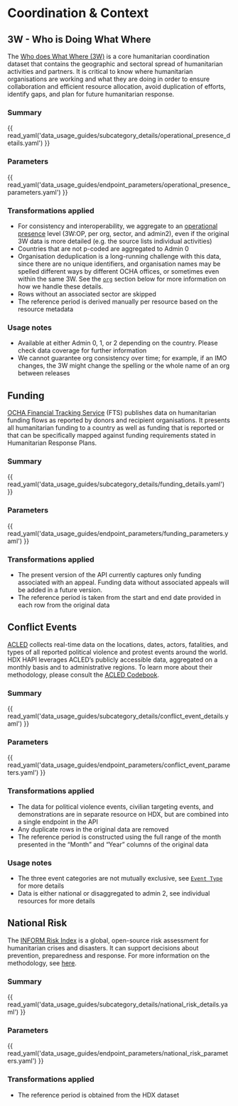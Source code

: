 # Coordination & Context

## 3W - Who is Doing What Where <a id=”operational-presence”></a>

The [Who does What Where (3W)](https://3w.unocha.org/) is a core humanitarian
coordination dataset that contains the geographic and sectoral spread of
humanitarian activities and partners. It is critical to know where humanitarian
organisations are working and what they are doing in order to ensure
collaboration and efficient resource allocation, avoid duplication of efforts,
identify gaps, and plan for future humanitarian response.

### Summary

{{ read_yaml('data_usage_guides/subcategory_details/operational_presence_details.yaml') }}

### Parameters

{{ read_yaml('data_usage_guides/endpoint_parameters/operational_presence_parameters.yaml') }}

### Transformations applied

* For consistency and interoperability, we aggregate to an
  [operational presence](https://humanitarian.atlassian.net/wiki/spaces/imtoolbox/pages/214499412/Who+does+What+Where+3W)
  level (3W:OP, per org, sector, and admin2), even if the original 3W data is
  more detailed (e.g. the source lists individual activities)
* Countries that are not p-coded are aggregated to Admin 0
* Organisation deduplication is a long-running challenge with this data, since
  there are no unique identifiers, and organisation names may be spelled
  different ways by different OCHA offices, or sometimes even within the same
  3W. See the [`org`](org) section below for more information on how we handle
  these details.
* Rows without an associated sector are skipped
* The reference period is derived manually per resource based on the
  resource metadata

### Usage notes

* Available at either Admin 0, 1, or 2 depending on the country. Please check
  data coverage for further information
* We cannot guarantee org consistency over time; for example, if an IMO
  changes, the 3W might change the spelling or the whole name of an org between
  releases

## Funding <a id=”funding”></a>

[OCHA Financial Tracking Service](https://fts.unocha.org/home/2024/donors/view)
(FTS) publishes data on
humanitarian funding flows as reported by donors and
recipient organisations. It presents all humanitarian funding to a country
as well as funding that is reported or that can be specifically
mapped against funding requirements stated in Humanitarian Response Plans.

### Summary

{{ read_yaml('data_usage_guides/subcategory_details/funding_details.yaml') }}

### Parameters

{{ read_yaml('data_usage_guides/endpoint_parameters/funding_parameters.yaml') }}

### Transformations applied

* The present version of the API currently captures only funding associated
  with an appeal. Funding data without associated appeals will be added in a
  future version.
* The reference period is taken from the start and end date provided in each
  row from the original data

## Conflict Events <a id="conflict-event"></a>

[ACLED](https://acleddata.com/) collects real-time data on the locations,
dates, actors, fatalities, and types of all reported political violence and
protest events around the world. HDX HAPI leverages ACLED’s publicly accessible
data, aggregated on a monthly basis and to administrative regions.
To learn more about their methodology, please consult the
[ACLED Codebook](https://acleddata.com/knowledge-base/codebook/).

### Summary

{{ read_yaml('data_usage_guides/subcategory_details/conflict_event_details.yaml') }}

### Parameters

{{ read_yaml('data_usage_guides/endpoint_parameters/conflict_event_parameters.yaml') }}

### Transformations applied

* The data for political violence events, civilian targeting events, and
  demonstrations are in separate resource on HDX, but are combined into a
  single endpoint in the API
* Any duplicate rows in the original data are removed
* The reference period is constructed using the full range of the month
  presented in the “Month” and “Year” columns of the original data

### Usage notes

* The three event categories are not mutually exclusive, see
  [`Event Type`](enums.md#event-type) for more details
* Data is either national or disaggregated to admin 2, see individual resources
  for more details

## National Risk <a id="national-risk"></a>

The [INFORM Risk Index](https://drmkc.jrc.ec.europa.eu/inform-index/INFORM-Risk)
is a global, open-source risk assessment for humanitarian crises and disasters.
It can support decisions about prevention, preparedness and response. For more
information on the methodology, see
[here](https://drmkc.jrc.ec.europa.eu/inform-index/INFORM-Risk/Methodology).

### Summary

{{ read_yaml('data_usage_guides/subcategory_details/national_risk_details.yaml') }}

### Parameters

{{ read_yaml('data_usage_guides/endpoint_parameters/national_risk_parameters.yaml') }}

### Transformations applied

* The reference period is obtained from the HDX dataset

